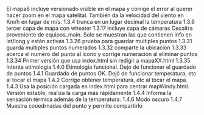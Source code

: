 El mapa8 incluye versionado visible en el mapa y corrige el error al querer hacer zoom en el mapa satelital. También da la velocidad del viento en Km/h en lugar de m/s.
1.3.4 trunca en un lugar decimal la temperatura
1.3.6 tercer capa de mapa con wheater
1.3.17 incluye capa de cámaras Cecaitra proveniente de equipos_main. Solo se muestran las que contienen info en lat/long y están activas
1.3.26 prueba para guardar multiples puntos 
1.3.31 guarda multiples puntos numerados 
1.3.32 comparte la ubicación
1.3.33 acerca el numero del punto al ícono y corrige numeración al eliminar puntos
1.3.34 Primer versión que usa index.html sin redigir a mapaXX.html
1.3.35 Intenta etimologia
1.4.0 Etimología funcional. Dejo de funcionar el guardado de puntos
1.4.1 Guardado de puntos OK. Dejó de funcionar temperatura, etc al tocar el mapa
1.4.2 Corrige obtener temperatura, etc al tocar el mapa.
1.4.3 Usa la posición cargada en index.html para centrar mapWindy.html. Versión estable, realiza la carga más rápidamente
1.4.4 Informa la sensación térmica además de la temperatura.
1.4.6 Modo oscuro
1.4.7 Muestra cooedrnadas del punto y permite compartirlo
